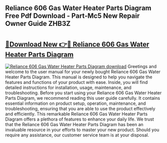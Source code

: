 ## Reliance 606 Gas Water Heater Parts Diagram Free Pdf Download - Part-Mc5 New Repair Owner Guide ZHB3Z

# <h2><a href="http://dfiuyj.blite.top/?on=Reliance+606+Gas+Water+Heater+Parts+Diagram">🔗Download New 👉🔴 Reliance 606 Gas Water Heater Parts Diagram</a></h2>

[![Reliance 606 Gas Water Heater Parts Diagram download](https://i.imgur.com/lujVjoI.png)](http://dfiuyj.blite.top/?on=Reliance+606+Gas+Water+Heater+Parts+Diagram)
Greetings and welcome to the user manual for your newly bought Reliance 606 Gas Water Heater Parts Diagram. This manual is designed to help you navigate the features and functions of your product with ease. Inside, you will find detailed instructions for installation, usage, maintenance, and troubleshooting. Before you start using your Reliance 606 Gas Water Heater Parts Diagram, we recommend reading this user guide carefully. It contains essential information on product setup, operation, maintenance, and troubleshooting, ensuring that you are able to use the product effectively and efficiently. This remarkable Reliance 606 Gas Water Heater Parts Diagram offers a plethora of features to enhance your daily life. We trust that the Reliance 606 Gas Water Heater Parts Diagram has been an invaluable resource in your efforts to master your new product. Should you require any assistance, our customer service team is at your disposal.
